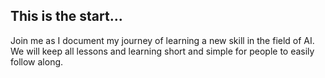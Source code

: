 
## This is the start...
Join me as I document my journey of learning a new skill in the field of AI. We will keep all lessons and learning short and simple for people to easily follow along.
